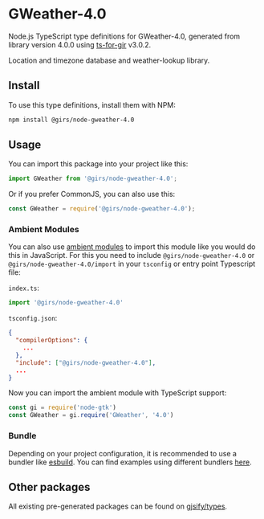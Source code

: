 
# GWeather-4.0

Node.js TypeScript type definitions for GWeather-4.0, generated from library version 4.0.0 using [ts-for-gir](https://github.com/gjsify/ts-for-gir) v3.0.2.

Location and timezone database and weather-lookup library.

## Install

To use this type definitions, install them with NPM:
```bash
npm install @girs/node-gweather-4.0
```

## Usage

You can import this package into your project like this:
```ts
import GWeather from '@girs/node-gweather-4.0';
```

Or if you prefer CommonJS, you can also use this:
```ts
const GWeather = require('@girs/node-gweather-4.0');
```

### Ambient Modules

You can also use [ambient modules](https://github.com/gjsify/ts-for-gir/tree/main/packages/cli#ambient-modules) to import this module like you would do this in JavaScript.
For this you need to include `@girs/node-gweather-4.0` or `@girs/node-gweather-4.0/import` in your `tsconfig` or entry point Typescript file:

`index.ts`:
```ts
import '@girs/node-gweather-4.0'
```

`tsconfig.json`:
```json
{
  "compilerOptions": {
    ...
  },
  "include": ["@girs/node-gweather-4.0"],
  ...
}
```

Now you can import the ambient module with TypeScript support: 

```ts
const gi = require('node-gtk')
const GWeather = gi.require('GWeather', '4.0')
```


### Bundle

Depending on your project configuration, it is recommended to use a bundler like [esbuild](https://esbuild.github.io/). You can find examples using different bundlers [here](https://github.com/gjsify/ts-for-gir/tree/main/examples).

## Other packages

All existing pre-generated packages can be found on [gjsify/types](https://github.com/gjsify/types).

